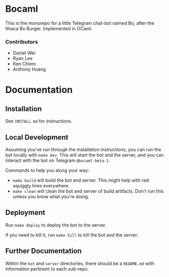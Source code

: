 # Bocaml

This is the monorepo for a little Telegram chat-bot named Bo, after the Ithaca Bo Burger. Implemented in OCaml.

### Contributors

-   Daniel Wei
-   Ryan Lee
-   Ken Chiem
-   Anthony Huang

# Documentation

## Installation

See `INSTALL.md` for instructions.

## Local Development

Assuming you've run through the installation instructions, you can run the bot locally with `make dev`. This will start the bot and the server, and you can interact with the bot on Telegram `@bocaml-beta-1`.

Commands to help you along your way:

-   `make build` will build the bot and server. This might help with red squiggly lines everywhere.
-   `make clean` will clean the bot and server of build artifacts. Don't run this unless you know what you're doing.

## Deployment

Run `make deploy` to deploy the bot to the server.

If you need to kill it, run `make kill` to kill the bot and the server.

## Further Documentation

Within the `bot` and `server` directories, there should be a `README.md` with information pertinent to each sub-repo.
